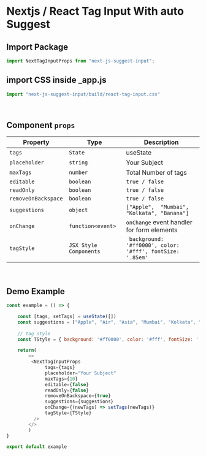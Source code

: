 # Nextjs / React Tag Input With auto Suggest

## Import Package 
 ```javascript
 import NextTagInputProps from "next-js-suggest-input";
 ```
 ## import CSS inside _app.js
 ```javascript
 import "next-js-suggest-input/build/react-tag-input.css"
 ```

<br />

## Component `props`

| Property             | Type                          | Description                                          |
| -------------------- | ----------------------------- | ---------------------------------------------------- |
| `tags`               | `State`                       | useState                                             |
| `placeholder`        | `string`                      | Your Subject                                         |
| `maxTags`            | `number`                      | Total Number of tags                                 |
| `editable`           | `boolean`                     | `true / false`                                       |
| `readOnly`           | `boolean`                     | `true / false`                                       |
| `removeOnBackspace`  | `boolean`                     | `true / false`                                       |
| `suggestions`        | `object`                      | `["Apple",  "Mumbai", "Kolkata", "Banana"]`          |
| `onChange`           | `function<event>`             | `onChange` event handler for form elements           |
| `tagStyle`           | `JSX Style Components`        | ` background: '#ff0000', color: '#fff', fontSize: '.85em'`|

<br />

## Demo Example
```javascript
const example = () => {

    const [tags, setTags] = useState([])
    const suggestions = ["Apple", "Air", "Asia", "Mumbai", "Kolkata", "Banana"]
	
    // tag style
    const TStyle = { background: '#ff0000', color: '#fff', fontSize: '.85em' };

	return(
		<>
		 <NextTagInputProps
              tags={tags}
              placeholder="Your Subject"
              maxTags={10}
              editable={false}
              readOnly={false}
              removeOnBackspace={true}
              suggestions={suggestions}
              onChange={(newTags) => setTags(newTags)}
              tagStyle={TStyle}
          />
		</>
		)
}

export default example

```



